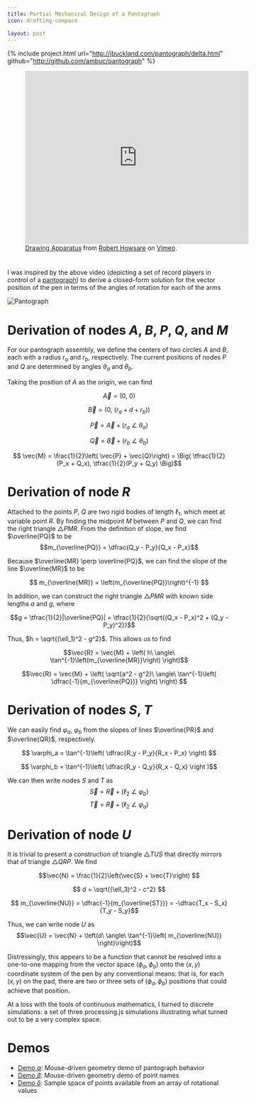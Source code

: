 ```yaml
---
title: Partial Mechanical Design of a Pantograph
icon: drafting-compass

layout: post
---
```


{% include project.html 
   url="http://jbuckland.com/pantograph/delta.html" 
   github="http://github.com/ambuc/pantograph" %}

<figure class="figure" style='width: 100%; height: 400px;'>
  <iframe class="figure-img img-fluid img-rounded" src="https://player.vimeo.com/video/31933085?color=ffffff&title=0&byline=0&portrait=0" frameborder="0" webkitallowfullscreen mozallowfullscreen allowfullscreen style='width:100%; height:390px;'></iframe>
  <figcaption class="figure-caption text-xs-right">
   <a href="https://vimeo.com/31933085">Drawing Apparatus</a> from <a href="https://vimeo.com/user7412944">Robert Howsare</a> on <a href="https://vimeo.com">Vimeo</a>.
  </figcaption>
</figure>
<br/>

I was inspired by the above video (depicting a set of record players in control
of a [pantograph](http://en.wikipedia.org/wiki/Pantograph)) to derive a
closed-form solution for the vector position of the pen in terms of the angles
of rotation for each of the arms

![Pantograph](http://33.media.tumblr.com/658c3725652040e76bcb695886fb89f2/tumblr_inline_n2ka0yYvp41qzj7s0.png)

# Derivation of nodes $A$, $B$, $P$, $Q$, and $M$

For our pantograph assembly, we define the centers of two circles $A$ and $B$,
each with a radius $r_a$ and $r_b$, respectively. The current positions of nodes
$P$ and $Q$ are determined by angles $\theta_a$ and $\theta_b$.

Taking the position of $A$ as the origin, we can find

$$ \vec{A} = \Big(0,\ 0\Big) $$

$$ \vec{B} = \Big(0,\ (r_a + d + r_b)\Big) $$

$$ \vec{P} = \vec{A} + \Big( r_a\ \angle\ \theta_a \Big) $$

$$ \vec{Q} = \vec{B} + \Big( r_b\ \angle\ \theta_b \Big) $$

$$ \vec{M} = \frac{1}{2}\left( \vec{P} + \vec{Q}\right) = \Big( \tfrac{1}{2}(P_x + Q_x), \tfrac{1}{2}(P_y + Q_y) \Big)$$

# Derivation of node $R$

Attached to the points $P$, $Q$ are two rigid bodies of length $\ell_1$, which
meet at variable point $R$. By finding the midpoint $M$ between $P$ and $Q$, we
can find the right triangle $\triangle PMR$. From the definition of slope, we
find $\overline{PQ}$ to be $$m_{\overline{PQ}} = \dfrac{Q_y - P_y}{Q_x - P_x}$$

Because $\overline{MR} \perp \overline{PQ}$, we can find the slope of the line
$\overline{MR}$ to be 

$$ m_{\overline{MR}} = \left(m_{\overline{PQ}}\right)^{-1} $$ 

In addition, we can construct the right triangle $\triangle PMR$ with known
side lengths $a$ and $g$, where

$$g = \tfrac{1}{2}|\overline{PQ}| = \tfrac{1}{2}{\sqrt{(Q_x - P_x)^2 + (Q_y - P_y)^2}}$$

Thus, $h = \sqrt{(\ell_1)^2 - g^2}$. This allows us to find

$$\vec{R} = \vec{M} + \left( h\ \angle\ \tan^{-1}\left(m_{\overline{MR}}\right) \right)$$

$$\vec{R} = \vec{M} + \left( \sqrt{a^2 - g^2}\ \angle\ \tan^{-1}\left( \dfrac{-1}{m_{\overline{PQ}}} \right) \right) $$

# Derivation of nodes $S$, $T$

We can easily find $\varphi_a$, $\varphi_b$ from the slopes of lines
$\overline{PR}$ and $\overline{QR}$, respectively.

$$ \varphi_a = \tan^{-1}\left( \dfrac{R_y - P_y}{R_x - P_x} \right) $$ 

$$ \varphi_b = \tan^{-1}\left( \dfrac{R_y - Q_y}{R_x - Q_x} \right )$$

We can then write nodes $S$ and $T$ as
$$\vec{S} = \vec{R} + \left( \ell_2\ \angle\ \varphi_b\right) $$ $$
\vec{T} = \vec{R} + \left( \ell_2\ \angle\ \varphi_a\right)$$

# Derivation of node $U$

It is trivial to present a construction of triangle $\triangle TUS$ that
directly mirrors that of triangle $\triangle QRP$. We find

$$\vec{N} = \frac{1}{2}\left(\vec{S} + \vec{T}\right) $$

$$ d = \sqrt{(\ell_3)^2 - c^2} $$

$$ m_{\overline{NU}} = \dfrac{-1}{m_{\overline{ST}}} = -\dfrac{T_x - S_x}{T_y - S_y}$$

Thus, we can write node $U$ as
$$\vec{U} = \vec{N} + \left(d\ \angle\ \tan^{-1}\left( m_{\overline{NU}} \right)\right)$$

Distressingly, this appears to be a function that cannot be resolved into a
one-to-one mapping from the vector space $(\phi_a, \phi_b)$ onto the $(x,y)$
coordinate system of the pen by any conventional means: that is, for each
$(x,y)$ on the pad, there are two or three sets of $(\phi_a, \phi_b)$ positions
that could achieve that position.

At a loss with the tools of continuous mathematics, I turned to discrete
simulations: a set of three processing.js simulations illustrating what turned
out to be a very complex space.

<script src="https://cdnjs.cloudflare.com/ajax/libs/processing.js/1.4.8/processing.min.js"></script>

# Demos

 - [Demo $\alpha$](http://ambuc.github.io/pantograph/alpha.html): Mouse-driven geometry demo of pantograph behavior
 - [Demo $\beta$](http://ambuc.github.io/pantograph/beta.html): Mouse-driven geometry demo of point names
 - [Demo $\delta$](http://ambuc.github.io/pantograph/delta.html): Sample space of points available from an array of rotational values
